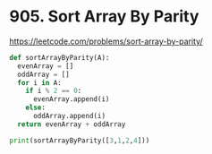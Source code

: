# 905. Sort Array By Parity
https://leetcode.com/problems/sort-array-by-parity/

```python
def sortArrayByParity(A):
  evenArray = []
  oddArray = []
  for i in A:
    if i % 2 == 0:
      evenArray.append(i)
    else:
      oddArray.append(i)
  return evenArray + oddArray

print(sortArrayByParity([3,1,2,4]))
```
